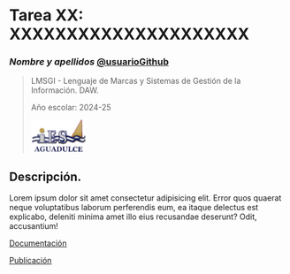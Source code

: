 
# Tarea XX: XXXXXXXXXXXXXXXXXXXXX

### _Nombre y apellidos_ [@usuarioGithub](https://github.com/usuarioGithub)

> LMSGI - Lenguaje de Marcas y Sistemas de Gestión de la Información. DAW.
> 
> Año escolar: 2024-25
> 
> [<img src="./docs/img/logo_ies_aguadulce.png" width="100px">](https://www.iesaguadulce.es)



## Descripción.

Lorem ipsum dolor sit amet consectetur adipisicing elit. Error quos quaerat neque voluptatibus laborum perferendis eum, ea itaque delectus est explicabo, deleniti minima amet illo eius recusandae deserunt? Odit, accusantium!

[Documentación](./docs/tareaXX.md)

[Publicación](https://24-25-lmsgi.github.io/LM-plantilla-tarea-con-documentacion/)


